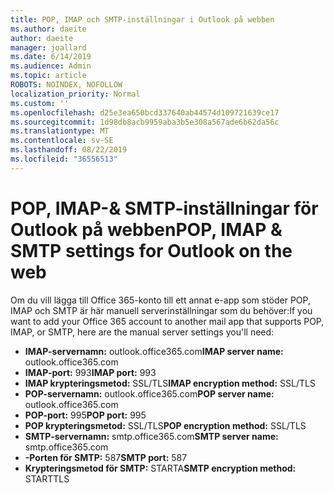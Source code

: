 ```yaml
---
title: POP, IMAP och SMTP-inställningar i Outlook på webben
ms.author: daeite
author: daeite
manager: joallard
ms.date: 6/14/2019
ms.audience: Admin
ms.topic: article
ROBOTS: NOINDEX, NOFOLLOW
localization_priority: Normal
ms.custom: ''
ms.openlocfilehash: d25e3ea650bcd337640ab44574d109721639ce17
ms.sourcegitcommit: 1d98db8acb9959aba3b5e308a567ade6b62da56c
ms.translationtype: MT
ms.contentlocale: sv-SE
ms.lasthandoff: 08/22/2019
ms.locfileid: "36556513"
---
```

# <a name="pop-imap--smtp-settings-for-outlook-on-the-web"></a><span data-ttu-id="314b5-102">POP, IMAP-& SMTP-inställningar för Outlook på webben</span><span class="sxs-lookup"><span data-stu-id="314b5-102">POP, IMAP & SMTP settings for Outlook on the web</span></span>

<span data-ttu-id="314b5-103">Om du vill lägga till Office 365-konto till ett annat e-app som stöder POP, IMAP och SMTP är här manuell serverinställningar som du behöver:</span><span class="sxs-lookup"><span data-stu-id="314b5-103">If you want to add your Office 365 account to another mail app that supports POP, IMAP, or SMTP, here are the manual server settings you'll need:</span></span>
  
- <span data-ttu-id="314b5-104">**IMAP-servernamn:** outlook.office365.com</span><span class="sxs-lookup"><span data-stu-id="314b5-104">**IMAP server name:** outlook.office365.com</span></span>
- <span data-ttu-id="314b5-105">**IMAP-port:** 993</span><span class="sxs-lookup"><span data-stu-id="314b5-105">**IMAP port:** 993</span></span>
- <span data-ttu-id="314b5-106">**IMAP krypteringsmetod:** SSL/TLS</span><span class="sxs-lookup"><span data-stu-id="314b5-106">**IMAP encryption method:** SSL/TLS</span></span>
- <span data-ttu-id="314b5-107">**POP-servernamn:** outlook.office365.com</span><span class="sxs-lookup"><span data-stu-id="314b5-107">**POP server name:** outlook.office365.com</span></span>  
- <span data-ttu-id="314b5-108">**POP-port:** 995</span><span class="sxs-lookup"><span data-stu-id="314b5-108">**POP port:** 995</span></span>  
- <span data-ttu-id="314b5-109">**POP krypteringsmetod:** SSL/TLS</span><span class="sxs-lookup"><span data-stu-id="314b5-109">**POP encryption method:** SSL/TLS</span></span>  
- <span data-ttu-id="314b5-110">**SMTP-servernamn:** smtp.office365.com</span><span class="sxs-lookup"><span data-stu-id="314b5-110">**SMTP server name:** smtp.office365.com</span></span>
- <span data-ttu-id="314b5-111">**-Porten för SMTP:** 587</span><span class="sxs-lookup"><span data-stu-id="314b5-111">**SMTP port:** 587</span></span>
- <span data-ttu-id="314b5-112">**Krypteringsmetod för SMTP:** STARTA</span><span class="sxs-lookup"><span data-stu-id="314b5-112">**SMTP encryption method:** STARTTLS</span></span>